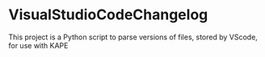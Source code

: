 # VisualStudioCodeChangelog
This project is a Python script to parse versions of files, stored by VScode, for use with KAPE
